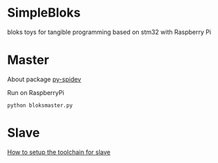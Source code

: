 # SimpleBloks
bloks toys for tangible programming based on stm32 with Raspberry Pi

# Master

About package [py-spidev](https://github.com/doceme/py-spidev)

Run on RaspberryPi

```
python bloksmaster.py
```
# Slave
[How to setup the toolchain for slave](http://wengkai.github.io/stm32f100/make.html)

